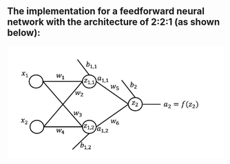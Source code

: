 ## The implementation for a feedforward neural network with the architecture of 2:2:1 (as shown below):
![](feedfoward.png)
